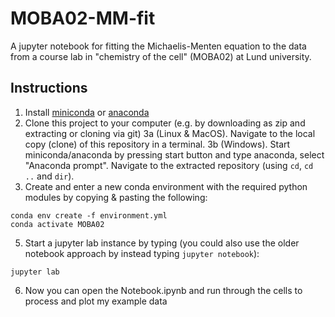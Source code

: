 # MOBA02-MM-fit
A jupyter notebook for fitting the Michaelis-Menten equation to the data from a course lab in "chemistry of the cell" (MOBA02) at Lund university.


## Instructions
1. Install [miniconda](https://docs.conda.io/en/latest/miniconda.html) or [anaconda](https://docs.anaconda.com/anaconda/install/index.html)
2. Clone this project to your computer (e.g. by downloading as zip and extracting or cloning via git)
3a (Linux & MacOS).  Navigate to the local copy (clone) of this repository in a terminal.
3b (Windows). Start miniconda/anaconda by pressing start button and type anaconda, select "Anaconda prompt". Navigate to the extracted repository (using `cd`, `cd ..` and `dir`).
4. Create and enter a new conda environment with the required python modules by copying & pasting the following: 
```
conda env create -f environment.yml
conda activate MOBA02
```
5. Start a jupyter lab instance by typing (you could also use the older notebook approach by instead typing `jupyter notebook`): 
```
jupyter lab
```
6. Now you can open the Notebook.ipynb and run through the cells to process and plot my example data
